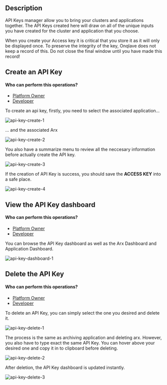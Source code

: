
## **Description**

API Keys manager allow you to bring your clusters and applications together. The API Keys created here will draw on all of the unique inputs you have created for the cluster and application that you choose.

When you create your Access key it is critical that you store it as it will only be displayed once. To preserve the integrity of the key, Onqlave does not keep a record of this. Do not close the final window  until you have made this record!


## **Create an API Key**

#### Who can perform this operations?

- [Platform Owner](http://localhost:8000/guides/web-app-guide/platform/access/#1-platform-owner)
- [Developer](http://localhost:8000/guides/web-app-guide/platform/access/#2-developer)

To create an api key, firstly, you need to select the associated application...

![api-key-create-1](https://t36712295.p.clickup-attachments.com/t36712295/a6e379fe-ad40-4c07-8f3e-8285a834c88a/apikey.png)

... and the associated Arx

![api-key-create-2](https://t36712295.p.clickup-attachments.com/t36712295/ba089b7e-854a-431a-adda-00fce764a3ad/apikey%20(1).png)

You also have a summarize menu to review all the neccesary information before actually create the API key.

![api-key-create-3](https://t36712295.p.clickup-attachments.com/t36712295/2d92193b-7ae7-49cd-85cf-1eb39d55f474/apikey%20(2).png)

If the creation of API Key is success, you should save the **ACCESS KEY** into a safe place.

![api-key-create-4](https://t36712295.p.clickup-attachments.com/t36712295/19772020-efdc-4038-ba33-1162cb0e15a6/apikey%20(3).png)


## **View the API Key dashboard**

#### Who can perform this operations?

- [Platform Owner](http://localhost:8000/guides/web-app-guide/platform/access/#1-platform-owner)
- [Developer](http://localhost:8000/guides/web-app-guide/platform/access/#2-developer)

You can browse the API Key dashboard as well as the Arx Dashboard and Application Dashboard.

![api-key-dashboard-1](https://t36712295.p.clickup-attachments.com/t36712295/5f80b9af-4c62-47b7-a195-555f27ef58a9/apikey%20(4).png)


## **Delete the API Key** 

#### Who can perform this operations?

- [Platform Owner](http://localhost:8000/guides/web-app-guide/platform/access/#1-platform-owner)
- [Developer](http://localhost:8000/guides/web-app-guide/platform/access/#2-developer)

To delete an API Key, you can simply select the one you desired and delete it.

![api-key-delete-1](https://t36712295.p.clickup-attachments.com/t36712295/f2dae4ef-c724-481f-9083-311ffd50c77c/apikey%20(5).png)

The process is the same as archiving application and deleting arx. However, you also have to type exact the same API Key. You can hover above your desired one and copy it in to clipboard before deleting.

![api-key-delete-2](https://t36712295.p.clickup-attachments.com/t36712295/268dbbc5-4a39-450a-9141-29c96ce30732/apikey%20(6).png)

After deletion, the API Key dashboard is updated instantly. 

![api-key-delete-3](https://t36712295.p.clickup-attachments.com/t36712295/8c8591ed-743e-4dc6-ace4-ca915331f49f/apikey%20(7).png)
